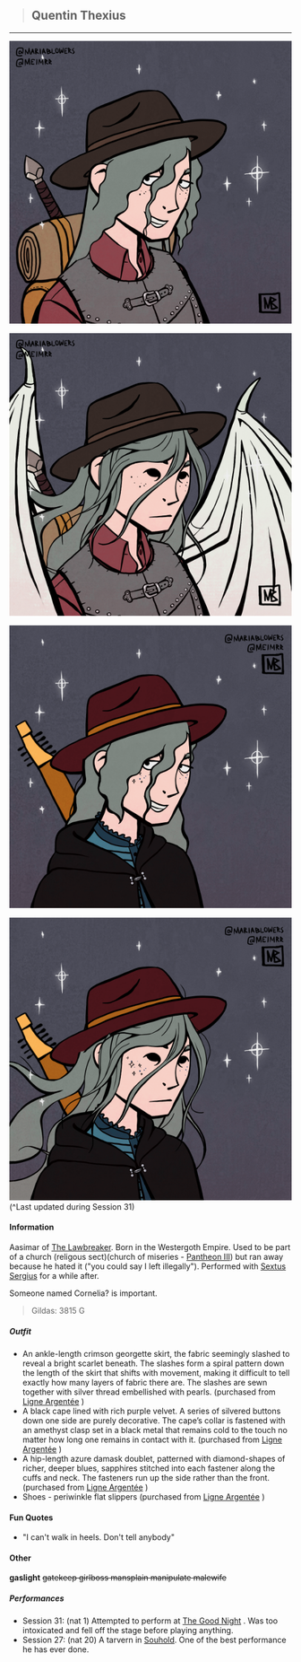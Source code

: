>## Quentin Thexius

--- 

![quentin_human](../../../Templates/images/quentin.png "Quentin Thexius high form")

![quentin_shroud](../../../Templates/images/quentin_shroud.png "Quentin Thexius high but like an angel form")

![quentin_shroud](../../../Templates/images/quentin-new-outfit.png "Quentin Thexius session 31 clothes")

![quentin_shroud_new_clothes](../../../Templates/images/quentin_shroud-2.png "new clothes shroud form")
(^Last updated during Session 31)

#### Information

Aasimar of [The Lawbreaker](../../Religion/Pantheon%20III/The%20Lawbreaker.md). Born in the Westergoth Empire. Used to be part of a church (religous sect)(church of miseries - [Pantheon III](../../Religion/Pantheons.md)) but ran away because he hated it ("you could say I left illegally"). Performed with [Sextus Sergius](../NPCs/Sextus%20Sergius.md) for a while after.

Someone named Cornelia? is important.

>Gildas: 3815 G

##### Outfit

- An ankle-length crimson georgette skirt, the fabric seemingly slashed to reveal a bright scarlet beneath. The slashes form a spiral pattern down the length of the skirt that shifts with movement, making it difficult to tell exactly how many layers of fabric there are. The slashes are sewn together with silver thread embellished with pearls. (purchased from [Ligne Argentée](../../Locations/Siege%20Richesse.md#Ligne%20Argentée) )
- A black cape lined with rich purple velvet. A series of silvered buttons down one side are purely decorative. The cape’s collar is fastened with an amethyst clasp set in a black metal that remains cold to the touch no matter how long one remains in contact with it. (purchased from [Ligne Argentée](../../Locations/Siege%20Richesse.md#Ligne%20Argentée) )
- A hip-length azure damask doublet, patterned with diamond-shapes of richer, deeper blues, sapphires stitched into each fastener along the cuffs and neck. The fasteners run up the side rather than the front. (purchased from [Ligne Argentée](../../Locations/Siege%20Richesse.md#Ligne%20Argentée) )
- Shoes - periwinkle flat slippers (purchased from [Ligne Argentée](../../Locations/Siege%20Richesse.md#Ligne%20Argentée) )

#### Fun Quotes

- "I can't walk in heels. Don't tell anybody"

#### Other

**gaslight** ~~gatekeep girlboss mansplain manipulate malewife~~

##### Performances
- Session 31: (nat 1) Attempted to perform at [The Good Night](../../Locations/Siege%20Richesse.md#The%20Good%20Night) . Was too intoxicated and fell off the stage before playing anything.
- Session 27: (nat 20) A tarvern in [Souhold](../../Locations/Souhold.md). One of the best performance he has ever done.